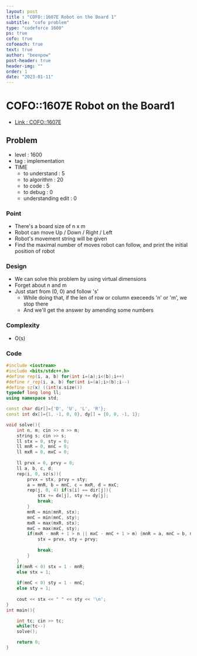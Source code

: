 ```yaml
---
layout: post
title : "COFO::1607E Robot on the Board 1"
subtitle: "cofo problem"
type: "codeforce 1600"
ps: true
cofo: true
cofoeach: true
text: true
author: "beenpow"
post-header: true
header-img: ""
order: 1
date: "2023-01-11"
---
```

# COFO::1607E Robot on the Board1
- [Link : COFO::1607E](https://codeforces.com/problemset/problem/1607/E)


## Problem 

- level : 1600
- tag : implementation
- TIME
  - to understand    : 5
  - to algorithm     : 20
  - to code          : 5
  - to debug         : 0
  - understanding edit :  0

### Point
- There's a board size of n x m
- Robot can move Up / Down / Right / Left
- Robot's movement string will be given
- Find the maximal number of moves robot can follow, and print the initial position of robot

### Design
- We can solve this problem by using virtual dimensions
- Forget about n and m
- Just start from (0, 0) and follow 's'
  - While doing that, if the len of row or column execeeds 'n' or 'm', we stop there
  - And we'll get the answer by amending some numbers

### Complexity
- O(s)

### Code

```cpp
#include <iostream>
#include <bits/stdc++.h>
#define rep(i, a, b) for(int i=(a);i<(b);i++)
#define r_rep(i, a, b) for(int i=(a);i>(b);i--)
#define sz(x) ((int)x.size())
typedef long long ll;
using namespace std;

const char dir[]={'D', 'U', 'L', 'R'};
const int dx[]={1, -1, 0, 0}, dy[] = {0, 0, -1, 1};

void solve(){
    int n, m; cin >> n >> m;
    string s; cin >> s;
    ll stx = 0, sty = 0;
    ll mnR = 0, mnC = 0;
    ll mxR = 0, mxC = 0;
    
    ll prvx = 0, prvy = 0;
    ll a, b, c, d;
    rep(i, 0, sz(s)){
        prvx = stx, prvy = sty;
        a = mnR, b = mnC, c = mxR, d = mxC;
        rep(j, 0, 4) if(s[i] == dir[j]){
            stx += dx[j], sty += dy[j];
            break;
        }
        mnR = min(mnR, stx);
        mnC = min(mnC, sty);
        mxR = max(mxR, stx);
        mxC = max(mxC, sty);
        if(mxR - mnR + 1 > n || mxC - mnC + 1 > m) {mnR = a, mnC = b, mxR = c, mxC = d;
            stx = prvx, sty = prvy;
            
            break;
        }
    }
    if(mnR < 0) stx = 1 - mnR;
    else stx = 1;
    
    if(mnC < 0) sty = 1 - mnC;
    else sty = 1;
    
    cout << stx << " " << sty << '\n';
}
int main(){

    int tc; cin >> tc;
    while(tc--)
    solve();

    return 0;
}
```

